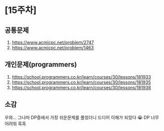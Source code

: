 # [15주차]

## 공통문제
1. https://www.acmicpc.net/problem/2747
2. https://www.acmicpc.net/problem/1463

## 개인문제(programmers)
1. https://school.programmers.co.kr/learn/courses/30/lessons/181933
2. https://school.programmers.co.kr/learn/courses/30/lessons/181935
3. https://school.programmers.co.kr/learn/courses/30/lessons/181938


## 소감
우와... 그나마 DP중에서 가장 쉬운문제를 풀었더니 드디어 이해가 되었다 😭
DP 너무 어려워 흑흑